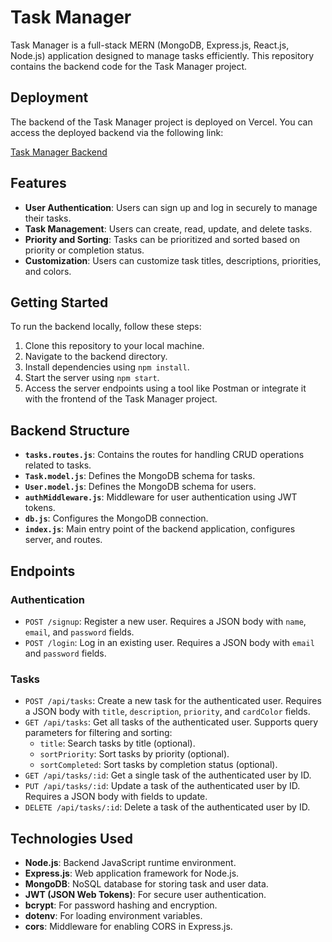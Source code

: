 # Task Manager

Task Manager is a full-stack MERN (MongoDB, Express.js, React.js, Node.js) application designed to manage tasks efficiently. This repository contains the backend code for the Task Manager project.

## Deployment

The backend of the Task Manager project is deployed on Vercel. You can access the deployed backend via the following link:

[Task Manager Backend](http://localhost:8000/)

## Features

- **User Authentication**: Users can sign up and log in securely to manage their tasks.
- **Task Management**: Users can create, read, update, and delete tasks.
- **Priority and Sorting**: Tasks can be prioritized and sorted based on priority or completion status.
- **Customization**: Users can customize task titles, descriptions, priorities, and colors.

## Getting Started

To run the backend locally, follow these steps:

1. Clone this repository to your local machine.
2. Navigate to the backend directory.
3. Install dependencies using `npm install`.
4. Start the server using `npm start`.
5. Access the server endpoints using a tool like Postman or integrate it with the frontend of the Task Manager project.

## Backend Structure

- **`tasks.routes.js`**: Contains the routes for handling CRUD operations related to tasks.
- **`Task.model.js`**: Defines the MongoDB schema for tasks.
- **`User.model.js`**: Defines the MongoDB schema for users.
- **`authMiddleware.js`**: Middleware for user authentication using JWT tokens.
- **`db.js`**: Configures the MongoDB connection.
- **`index.js`**: Main entry point of the backend application, configures server, and routes.

## Endpoints

### Authentication

- `POST /signup`: Register a new user. Requires a JSON body with `name`, `email`, and `password` fields.
- `POST /login`: Log in an existing user. Requires a JSON body with `email` and `password` fields.

### Tasks

- `POST /api/tasks`: Create a new task for the authenticated user. Requires a JSON body with `title`, `description`, `priority`, and `cardColor` fields.
- `GET /api/tasks`: Get all tasks of the authenticated user. Supports query parameters for filtering and sorting:
  - `title`: Search tasks by title (optional).
  - `sortPriority`: Sort tasks by priority (optional).
  - `sortCompleted`: Sort tasks by completion status (optional).
- `GET /api/tasks/:id`: Get a single task of the authenticated user by ID.
- `PUT /api/tasks/:id`: Update a task of the authenticated user by ID. Requires a JSON body with fields to update.
- `DELETE /api/tasks/:id`: Delete a task of the authenticated user by ID.

## Technologies Used

- **Node.js**: Backend JavaScript runtime environment.
- **Express.js**: Web application framework for Node.js.
- **MongoDB**: NoSQL database for storing task and user data.
- **JWT (JSON Web Tokens)**: For secure user authentication.
- **bcrypt**: For password hashing and encryption.
- **dotenv**: For loading environment variables.
- **cors**: Middleware for enabling CORS in Express.js.




